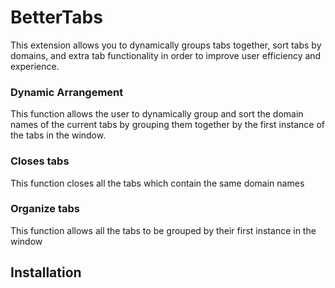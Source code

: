 <h1>BetterTabs </h1>
<p> 
This extension allows you to dynamically groups tabs together, sort tabs by domains, and extra tab functionality in order to improve user efficiency and experience.
</p>
<h3>Dynamic Arrangement </h3>
   <p>
    This function allows the user to dynamically group and sort the domain names of the current tabs by grouping them together by the first instance of the tabs in the window.
   </p>
<h3>Closes tabs</h3>
  <p>
    This function closes all the tabs which contain the same domain names    
  </p>
<h3>Organize tabs</h3>
<p>
This function allows all the tabs to be grouped by their first instance in the window
</p>

<h2> Installation </h2>

